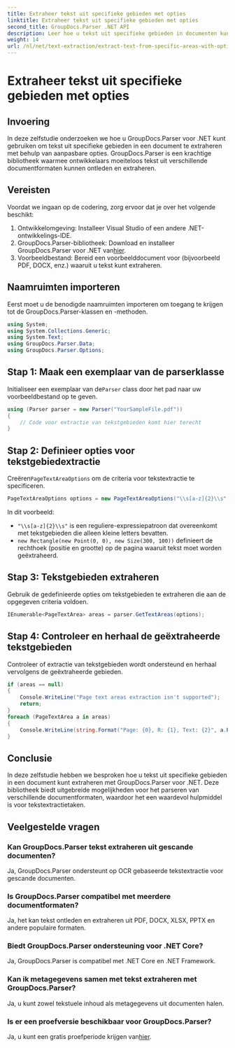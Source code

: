 ```yaml
---
title: Extraheer tekst uit specifieke gebieden met opties
linktitle: Extraheer tekst uit specifieke gebieden met opties
second_title: GroupDocs.Parser .NET API
description: Leer hoe u tekst uit specifieke gebieden in documenten kunt extraheren met GroupDocs.Parser voor .NET. Ontdek geavanceerde opties voor tekstextractie met deze tutorial.
weight: 14
url: /nl/net/text-extraction/extract-text-from-specific-areas-with-options/
---
```


# Extraheer tekst uit specifieke gebieden met opties

## Invoering
In deze zelfstudie onderzoeken we hoe u GroupDocs.Parser voor .NET kunt gebruiken om tekst uit specifieke gebieden in een document te extraheren met behulp van aanpasbare opties. GroupDocs.Parser is een krachtige bibliotheek waarmee ontwikkelaars moeiteloos tekst uit verschillende documentformaten kunnen ontleden en extraheren.
## Vereisten
Voordat we ingaan op de codering, zorg ervoor dat je over het volgende beschikt:
1. Ontwikkelomgeving: Installeer Visual Studio of een andere .NET-ontwikkelings-IDE.
2.  GroupDocs.Parser-bibliotheek: Download en installeer GroupDocs.Parser voor .NET van[hier](https://releases.groupdocs.com/parser/net/).
3. Voorbeeldbestand: Bereid een voorbeelddocument voor (bijvoorbeeld PDF, DOCX, enz.) waaruit u tekst kunt extraheren.

## Naamruimten importeren
Eerst moet u de benodigde naamruimten importeren om toegang te krijgen tot de GroupDocs.Parser-klassen en -methoden.
```csharp
using System;
using System.Collections.Generic;
using System.Text;
using GroupDocs.Parser.Data;
using GroupDocs.Parser.Options;
```
## Stap 1: Maak een exemplaar van de parserklasse
 Initialiseer een exemplaar van de`Parser` class door het pad naar uw voorbeeldbestand op te geven.
```csharp
using (Parser parser = new Parser("YourSampleFile.pdf"))
{
    // Code voor extractie van tekstgebieden komt hier terecht
}
```
## Stap 2: Definieer opties voor tekstgebiedextractie
 Creëren`PageTextAreaOptions` om de criteria voor tekstextractie te specificeren.
```csharp
PageTextAreaOptions options = new PageTextAreaOptions("\\s[a-z]{2}\\s", new Rectangle(new Point(0, 0), new Size(300, 100)));
```
In dit voorbeeld:
- `"\\s[a-z]{2}\\s"` is een reguliere-expressiepatroon dat overeenkomt met tekstgebieden die alleen kleine letters bevatten.
- `new Rectangle(new Point(0, 0), new Size(300, 100))` definieert de rechthoek (positie en grootte) op de pagina waaruit tekst moet worden geëxtraheerd.
## Stap 3: Tekstgebieden extraheren
Gebruik de gedefinieerde opties om tekstgebieden te extraheren die aan de opgegeven criteria voldoen.
```csharp
IEnumerable<PageTextArea> areas = parser.GetTextAreas(options);
```
## Stap 4: Controleer en herhaal de geëxtraheerde tekstgebieden
Controleer of extractie van tekstgebieden wordt ondersteund en herhaal vervolgens de geëxtraheerde gebieden.
```csharp
if (areas == null)
{
    Console.WriteLine("Page text areas extraction isn't supported");
    return;
}
foreach (PageTextArea a in areas)
{
    Console.WriteLine(string.Format("Page: {0}, R: {1}, Text: {2}", a.Page.Index, a.Rectangle, a.Text));
}
```

## Conclusie
In deze zelfstudie hebben we besproken hoe u tekst uit specifieke gebieden in een document kunt extraheren met GroupDocs.Parser voor .NET. Deze bibliotheek biedt uitgebreide mogelijkheden voor het parseren van verschillende documentformaten, waardoor het een waardevol hulpmiddel is voor tekstextractietaken.

## Veelgestelde vragen
### Kan GroupDocs.Parser tekst extraheren uit gescande documenten?
Ja, GroupDocs.Parser ondersteunt op OCR gebaseerde tekstextractie voor gescande documenten.
### Is GroupDocs.Parser compatibel met meerdere documentformaten?
Ja, het kan tekst ontleden en extraheren uit PDF, DOCX, XLSX, PPTX en andere populaire formaten.
### Biedt GroupDocs.Parser ondersteuning voor .NET Core?
Ja, GroupDocs.Parser is compatibel met .NET Core en .NET Framework.
### Kan ik metagegevens samen met tekst extraheren met GroupDocs.Parser?
Ja, u kunt zowel tekstuele inhoud als metagegevens uit documenten halen.
### Is er een proefversie beschikbaar voor GroupDocs.Parser?
 Ja, u kunt een gratis proefperiode krijgen van[hier](https://releases.groupdocs.com/).